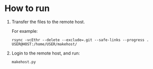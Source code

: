 # How to run

1. Transfer the files to the remote host.

   For example:

   ```
   rsync -vcEthr --delete --exclude=.git --safe-links --progress . USER@HOST:/home/USER/makehost/
   ```

2. Login to the remote host, and run:

   ```
   makehost.py
   ```
